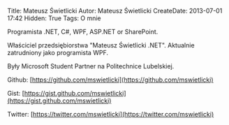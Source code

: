Title: Mateusz Świetlicki
Autor: Mateusz Świetlicki
CreateDate: 2013-07-01 17:42
Hidden: True
Tags:	O mnie

Programista .NET, C#, WPF, ASP.NET or SharePoint.

Właściciel przedsiębiorstwa "Mateusz Świetlicki .NET". Aktualnie zatrudniony jako programista WPF.

Były Microsoft Student Partner na Politechnice Lubelskiej.


Github: [https://github.com/mswietlicki](https://github.com/mswietlicki)

Gist: [https://gist.github.com/mswietlicki](https://gist.github.com/mswietlicki)

Twitter: [https://twitter.com/mswietlicki](https://twitter.com/mswietlicki)
